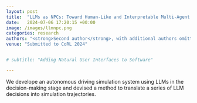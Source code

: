 ```yaml
---
layout: post
title:  "LLMs as NPCs: Toward Human-Like and Interpretable Multi-Agent Driving Simulation"
date:   2024-07-06 17:20:15 +00:00
image: /images/llmnpc.png
categories: research
authors: "<strong>Second author</strong>, with additional authors omitted for anonymity."
venue: "Submitted to CoRL 2024"


# subtitle: "Adding Natural User Interfaces to Software"

---
```


We develope an autonomous driving simulation system using LLMs in the decision-making stage and devised a method to translate a series of LLM decisions into simulation trajectories.

<!-- With Stan Melax. We ran a Hand-On lab for  Intel's Perceptual Computing SDK at the Intel Development Forum 2013 in San Francisco. The focus was on building novel user interactions and working with 3D sensor data. -->
